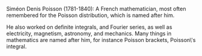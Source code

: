 Siméon Denis Poisson (1781-1840): A French mathematician, most often
remembered for the Poisson distribution, which is named after him.

He also worked on definite integrals, and Fourier series, as well as
electricity, magnetism, astronomy, and mechanics. Many things in
mathematics are named after him, for instance Poisson brackets,
Poisson\\'s integral.
